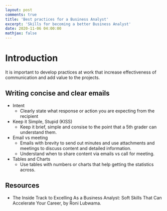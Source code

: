 ```yaml
---
layout: post
comments: true
title: 'Best practices for a Business Analyst'
excerpt: 'Skills for becoming a better Business Analyst'
date: 2020-11-06 04:00:00
mathjax: false
---
```


# Introduction

It is important to develop practices at work that increase effectiveness of communication and add value to the projects.

## Writing concise and clear emails

- Intent
    - Clearly state what response or action you are expecting from the recipient
- Keep it Simple, Stupid (KISS)
    - Keep it brief, simple and consise to the point that a 5th grader can understand them.
- Email vs meeting
    - Emails with brevity to send out minutes and use attachments and meetings to discuss content and detailed information.
    - Understand when to share content via emails vs call for meeting.
- Tables and Charts
    - Use tables with numbers or charts that help getting the statistics across.



## Resources
- The Inside Track to Excelling As a Business Analyst: Soft Skills That Can Accelerate Your Career, by Roni Lubwama.



